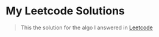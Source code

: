 # **My Leetcode Solutions** #
<!-- Block quote -->
>This the solution for the algo I answered in [Leetcode](http://www.leetcode.com/ "Leetcode") 
